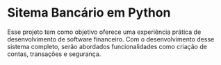 # Sitema Bancário em Python
Esse projeto tem como objetivo oferece uma experiência prática de desenvolvimento de software financeiro. Com o desenvolvimento desse sistema completo, serão abordados funcionalidades como criação de contas, transações e segurança.